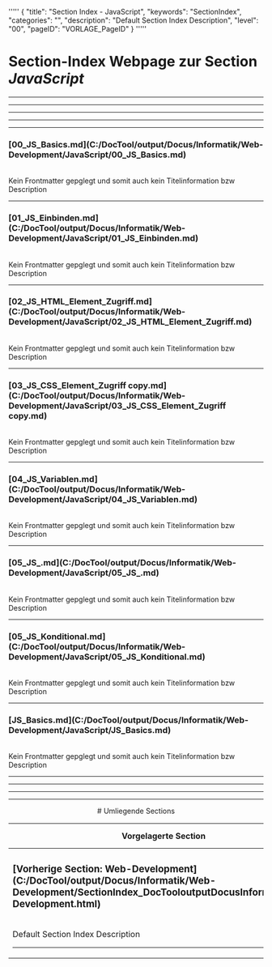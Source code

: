 '''''
{
"title": "Section Index - JavaScript",
"keywords": "SectionIndex",
"categories": "",
"description": "Default Section Index Description",
"level": "00",
"pageID": "VORLAGE_PageID"
}
'''''


<h1>Section-Index Webpage zur Section <i>JavaScript</i></h1>

<hr><hr><hr><hr><hr>


<h3>[00_JS_Basics.md](C:/DocTool/output/Docus/Informatik/Web-Development/JavaScript/00_JS_Basics.md)</h3><br>Kein Frontmatter gepglegt und somit auch kein Titelinformation bzw Description<hr>


<h3>[01_JS_Einbinden.md](C:/DocTool/output/Docus/Informatik/Web-Development/JavaScript/01_JS_Einbinden.md)</h3><br>Kein Frontmatter gepglegt und somit auch kein Titelinformation bzw Description<hr>


<h3>[02_JS_HTML_Element_Zugriff.md](C:/DocTool/output/Docus/Informatik/Web-Development/JavaScript/02_JS_HTML_Element_Zugriff.md)</h3><br>Kein Frontmatter gepglegt und somit auch kein Titelinformation bzw Description<hr>


<h3>[03_JS_CSS_Element_Zugriff copy.md](C:/DocTool/output/Docus/Informatik/Web-Development/JavaScript/03_JS_CSS_Element_Zugriff copy.md)</h3><br>Kein Frontmatter gepglegt und somit auch kein Titelinformation bzw Description<hr>


<h3>[04_JS_Variablen.md](C:/DocTool/output/Docus/Informatik/Web-Development/JavaScript/04_JS_Variablen.md)</h3><br>Kein Frontmatter gepglegt und somit auch kein Titelinformation bzw Description<hr>


<h3>[05_JS_.md](C:/DocTool/output/Docus/Informatik/Web-Development/JavaScript/05_JS_.md)</h3><br>Kein Frontmatter gepglegt und somit auch kein Titelinformation bzw Description<hr>


<h3>[05_JS_Konditional.md](C:/DocTool/output/Docus/Informatik/Web-Development/JavaScript/05_JS_Konditional.md)</h3><br>Kein Frontmatter gepglegt und somit auch kein Titelinformation bzw Description<hr>


<h3>[JS_Basics.md](C:/DocTool/output/Docus/Informatik/Web-Development/JavaScript/JS_Basics.md)</h3><br>Kein Frontmatter gepglegt und somit auch kein Titelinformation bzw Description<hr><center><hr><hr><hr> # Umliegende Sections
 </h2><br><table><thead> <tr> <th><center>Vorgelagerte Section</center></th> <th><center>Nachgelagerte Section</center></th></tr></thead><tbody><tr><td><h3>[Vorherige Section: Web-Development](C:/DocTool/output/Docus/Informatik/Web-Development/SectionIndex_DocTooloutputDocusInformatikWeb-Development.html)</h3><br>Default Section Index Description<hr></td><td>Es gibt keine Unterordner // falscher IF-Zweig</td></tr></tbody></table>